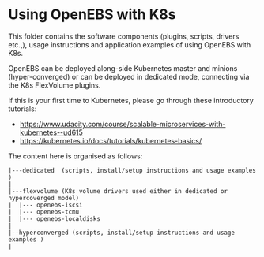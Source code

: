# Using OpenEBS with K8s

This folder contains the software components (plugins, scripts, drivers etc.,), usage instructions and application examples of using OpenEBS with K8s. 

OpenEBS can be deployed along-side Kubernetes master and minions (hyper-converged) or can be deployed in dedicated mode, connecting via the K8s FlexVolume plugins. 

If this is your first time to Kubernetes, please go through these introductory tutorials: 
- https://www.udacity.com/course/scalable-microservices-with-kubernetes--ud615
- https://kubernetes.io/docs/tutorials/kubernetes-basics/


The content here is organised as follows:

```
|---dedicated  (scripts, install/setup instructions and usage examples )
|  
|---flexvolume (K8s volume drivers used either in dedicated or hypercoverged model)
|  |--- openebs-iscsi
|  |--- openebs-tcmu
|  |--- openebs-localdisks
|
|--hyperconverged (scripts, install/setup instructions and usage examples )
|  
   
   
```
